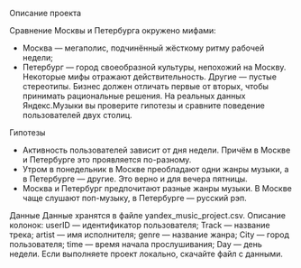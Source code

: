 Описание проекта

Сравнение Москвы и Петербурга окружено мифами:
 - Москва — мегаполис, подчинённый жёсткому ритму рабочей недели;
 - Петербург — город своеобразной культуры, непохожий на Москву.
Некоторые мифы отражают действительность. Другие — пустые стереотипы. 
Бизнес должен отличать первые от вторых, чтобы принимать рациональные решения. На реальных данных Яндекс.Музыки вы проверите гипотезы и сравните поведение пользователей двух столиц.

Гипотезы

 - Активность пользователей зависит от дня недели. Причём в Москве и Петербурге это проявляется по-разному.
 - Утром в понедельник в Москве преобладают одни жанры музыки, а в Петербурге — другие. Это верно и для вечера пятницы.
 - Москва и Петербург предпочитают разные жанры музыки. В Москве чаще слушают поп-музыку, в Петербурге — русский рэп.

Данные
Данные хранятся в файле yandex_music_project.csv. 
Описание колонок:
	userID — идентификатор пользователя;
	Track — название трека;
	artist — имя исполнителя;
	genre — название жанра;
	City — город пользователя;
	time — время начала прослушивания;
	Day — день недели.
	Если выполняете проект локально, скачайте файл с данными.